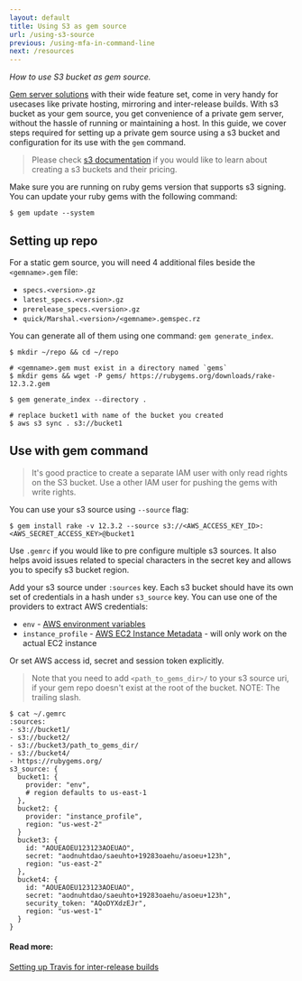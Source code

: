 ```yaml
---
layout: default
title: Using S3 as gem source
url: /using-s3-source
previous: /using-mfa-in-command-line
next: /resources
---
```

<em class="t-gray">How to use S3 bucket as gem source.</em>

[Gem server solutions](/run-your-own-gem-server) with their wide feature set, come in very handy for usecases like private hosting, mirroring and inter-release builds. With s3 bucket as your gem source, you get convenience of a private gem server, without the hassle of running or maintaining a host. In this guide, we cover steps required for setting up a private gem source using a s3 bucket and configuration for its use with the `gem` command.
> Please check [s3 documentation](https://docs.aws.amazon.com/s3/index.html) if you would like to learn about creating a s3 buckets and their pricing.

Make sure you are running on ruby gems version that supports s3 signing. You can update your ruby gems with the following command:

    $ gem update --system

## Setting up repo

For a static gem source, you will need 4 additional files beside the `<gemname>.gem` file:

 - `specs.<version>.gz`
 - `latest_specs.<version>.gz`
 - `prerelease_specs.<version>.gz`
 - `quick/Marshal.<version>/<gemname>.gemspec.rz`

You can generate all of them using one command: `gem generate_index`.

    $ mkdir ~/repo && cd ~/repo

    # <gemname>.gem must exist in a directory named `gems`
    $ mkdir gems && wget -P gems/ https://rubygems.org/downloads/rake-12.3.2.gem

    $ gem generate_index --directory .

    # replace bucket1 with name of the bucket you created
    $ aws s3 sync . s3://bucket1


## Use with gem command

> It's good practice to create a separate IAM user with only read rights on the S3 bucket. Use a other IAM user for pushing the gems with write rights.

You can use your s3 source using `--source` flag:

    $ gem install rake -v 12.3.2 --source s3://<AWS_ACCESS_KEY_ID>:<AWS_SECRET_ACCESS_KEY>@bucket1

Use `.gemrc` if you would like to pre configure multiple s3 sources. It also helps avoid issues related to special characters in the secret key and allows you to specify s3 bucket region.

Add your s3 source under `:sources` key. Each s3 bucket should have its own set of credentials in a hash under `s3_source` key. You can use one of the providers to extract AWS credentials:
 - `env` - [AWS environment variables](https://docs.aws.amazon.com/cli/latest/userguide/cli-configure-envvars.html)
 - `instance_profile` - [AWS EC2 Instance Metadata](https://docs.aws.amazon.com/AWSEC2/latest/UserGuide/ec2-instance-metadata.html) - will only work on the actual EC2 instance

Or set AWS access id, secret and session token explicitly.

> Note that you need to add `<path_to_gems_dir>/` to your s3 source uri, if your gem repo doesn't exist at the root of the bucket. NOTE: The trailing slash.

    $ cat ~/.gemrc
    :sources:
    - s3://bucket1/
    - s3://bucket2/
    - s3://bucket3/path_to_gems_dir/
    - s3://bucket4/
    - https://rubygems.org/
    s3_source: {
      bucket1: {
        provider: "env",
        # region defaults to us-east-1
      },
      bucket2: {
        provider: "instance_profile",
        region: "us-west-2"
      }
      bucket3: {
        id: "AOUEAOEU123123AOEUAO",
        secret: "aodnuhtdao/saeuhto+19283oaehu/asoeu+123h",
        region: "us-east-2"
      },
      bucket4: {
        id: "AOUEAOEU123123AOEUAO",
        secret: "aodnuhtdao/saeuhto+19283oaehu/asoeu+123h",
        security_token: "AQoDYXdzEJr",
        region: "us-west-1"
      }
    }

#### Read more:

[Setting up Travis for inter-release builds](https://simonwo.net/code/gem-server-in-s3/)
